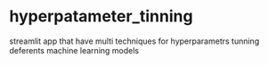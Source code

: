 # hyperpatameter_tinning
streamlit app that have multi techniques for hyperparametrs tunning deferents machine learning models
